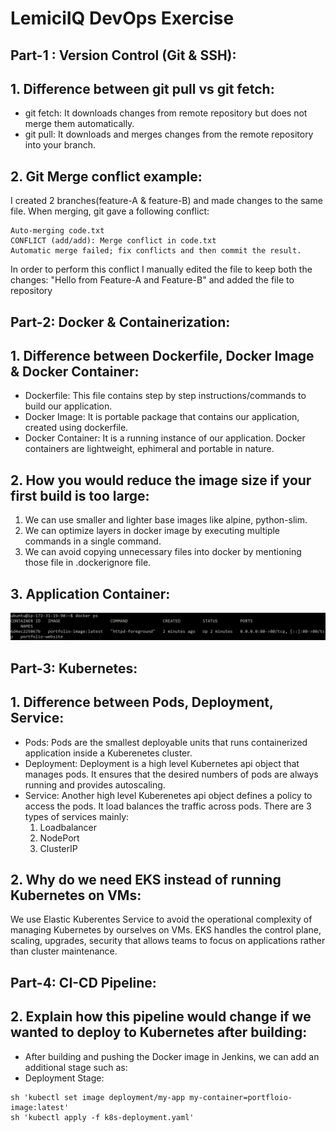 # LemiciIQ DevOps Exercise

## Part-1 : Version Control (Git & SSH):

## 1. Difference between git pull vs git fetch:

- git fetch: It downloads changes from remote repository but does not merge them automatically.  
- git pull: It downloads and merges changes from the remote repository into your branch.


## 2. Git Merge conflict example:
I created 2 branches(feature-A & feature-B) and made changes to the same file. When merging, git gave a following conflict:


```
Auto-merging code.txt
CONFLICT (add/add): Merge conflict in code.txt
Automatic merge failed; fix conflicts and then commit the result.

```


In order to perform this conflict I manually edited the file to keep both the changes:
"Hello from Feature-A and Feature-B"
and added the file to repository


## Part-2: Docker & Containerization: 

## 1. Difference between Dockerfile, Docker Image & Docker Container:

- Dockerfile: This file contains step by step instructions/commands to build our application.
- Docker Image: It is portable package that contains our application, created using dockerfile.
- Docker Container: It is a running instance of our application. Docker containers are lightweight, ephimeral and portable in nature.

## 2. How you would reduce the image size if your first build is too large: 
1. We can use smaller and lighter base images like alpine, python-slim.
2. We can optimize layers in docker image by executing multiple commands in a single command.
3. We can avoid copying unnecessary files into docker by mentioning those file in .dockerignore file.

## 3. Application Container:
![Container Stats](./images/docker.png)

## Part-3: Kubernetes: 
## 1. Difference between Pods, Deployment, Service: 
- Pods: Pods are the smallest deployable units that runs containerized application inside a Kuberenetes cluster.
- Deployment: Deployment is a high level Kubernetes api object that manages pods. It ensures that the desired numbers of pods are always running and provides autoscaling.
- Service: Another high level Kuberenetes api object defines a policy to access the pods. It load balances the traffic across pods. There are 3 types of services mainly:
     1. Loadbalancer
     2. NodePort
     3. ClusterIP

## 2. Why do we need EKS instead of running Kubernetes on VMs:
We use Elastic Kuberentes Service to avoid the operational complexity of managing Kubernetes by ourselves on VMs. EKS handles the control plane, scaling, upgrades, security that allows teams to focus on applications rather than cluster maintenance.


## Part-4: CI-CD Pipeline:
## 2. Explain how this pipeline would change if we wanted to deploy to Kubernetes after building:
- After building and pushing the Docker image in Jenkins, we can add an additional stage such as:
- Deployment Stage:
```
sh 'kubectl set image deployment/my-app my-container=portfloio-image:latest'
sh 'kubectl apply -f k8s-deployment.yaml'
```



